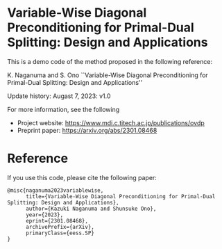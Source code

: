 # Variable-Wise Diagonal Preconditioning for Primal-Dual Splitting: Design and Applications

This is a demo code of the method proposed in the following reference:

K. Naganuma and S. Ono
``Variable-Wise Diagonal Preconditioning for Primal-Dual Splitting: Design and Applications''

Update history:
Augast 7, 2023: v1.0 

For more information, see the following 
- Project website: https://www.mdi.c.titech.ac.jp/publications/ovdp
- Preprint paper: https://arxiv.org/abs/2301.08468

# Reference
If you use this code, please cite the following paper:

```
@misc{naganuma2023variablewise,
      title={Variable-Wise Diagonal Preconditioning for Primal-Dual Splitting: Design and Applications}, 
      author={Kazuki Naganuma and Shunsuke Ono},
      year={2023},
      eprint={2301.08468},
      archivePrefix={arXiv},
      primaryClass={eess.SP}
}
```
